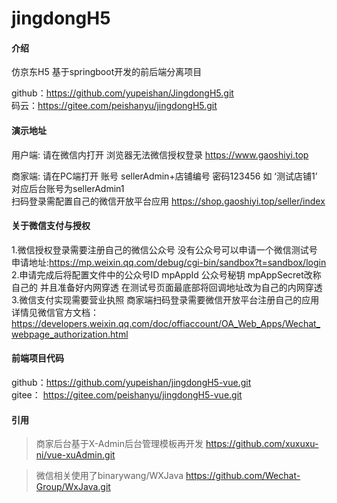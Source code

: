 # jingdongH5

#### 介绍
仿京东H5 基于springboot开发的前后端分离项目

github：https://github.com/yupeishan/JingdongH5.git  
码云：https://gitee.com/peishanyu/jingdongH5.git

#### 演示地址
用户端:
请在微信内打开 浏览器无法微信授权登录
https://www.gaoshiyi.top

商家端:
请在PC端打开 账号 sellerAdmin+店铺编号 密码123456  如 ‘测试店铺1’  对应后台账号为sellerAdmin1  
扫码登录需配置自己的微信开放平台应用
https://shop.gaoshiyi.top/seller/index 

#### 关于微信支付与授权
1.微信授权登录需要注册自己的微信公众号 没有公众号可以申请一个微信测试号  
申请地址:https://mp.weixin.qq.com/debug/cgi-bin/sandbox?t=sandbox/login  
2.申请完成后将配置文件中的公众号ID mpAppId 公众号秘钥 mpAppSecret改称自己的
并且准备好内网穿透  在测试号页面最底部将回调地址改为自己的内网穿透  
3.微信支付实现需要营业执照 商家端扫码登录需要微信开放平台注册自己的应用  
详情见微信官方文档：https://developers.weixin.qq.com/doc/offiaccount/OA_Web_Apps/Wechat_webpage_authorization.html

#### 前端项目代码
github：https://github.com/yupeishan/jingdongH5-vue.git  
gitee： https://gitee.com/peishanyu/jingdongH5-vue.git

#### 引用
>商家后台基于X-Admin后台管理模板再开发
>https://github.com/xuxuxu-ni/vue-xuAdmin.git

>微信相关使用了binarywang/WXJava
>https://github.com/Wechat-Group/WxJava.git